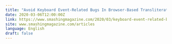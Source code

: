 ```yaml
---
title: "Avoid Keyboard Event-Related Bugs In Browser-Based Transliteration"
date: 2020-03-06T12:00:00Z
link: https://www.smashingmagazine.com/2020/03/keyboard-event-related-bugs-browser-based-transliteration/?utm_medium=RSS&utm_source=news.12bit.vn
site: www.smashingmagazine.com/articles
language: English
draft: false
---
```

